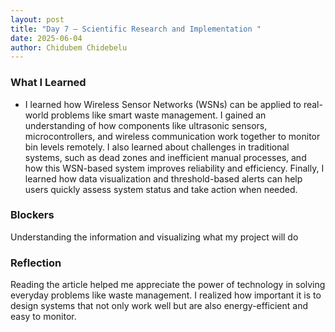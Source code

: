 ```yaml
---
layout: post
title: "Day 7 – Scientific Research and Implementation "
date: 2025-06-04
author: Chidubem Chidebelu
---
```


### What I Learned
- I learned how Wireless Sensor Networks (WSNs) can be applied to real-world problems like smart waste management. I gained an understanding of how components like ultrasonic sensors, microcontrollers, and wireless communication work together to monitor bin levels remotely. I also learned about challenges in traditional systems, such as dead zones and inefficient manual processes, and how this WSN-based system improves reliability and efficiency. Finally, I learned how data visualization and threshold-based alerts can help users quickly assess system status and take action when needed.

### Blockers
Understanding the information and visualizing what my project will do

### Reflection
Reading the article helped me appreciate the power of technology in solving everyday problems like waste management. I realized how important it is to design systems that not only work well but are also energy-efficient and easy to monitor.
